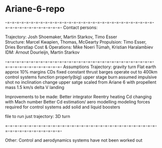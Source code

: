 # Ariane-6-repo
-=-=-=-=-=-=-=-=-=-=-=-=-=-=-=-=-=-=-=-=-=-=-=-=-=-=-=-=-=-=-=-=-=-=-=-=-=-=-=-=-=-=-=-
Contact persons:

Trajectory:        Josh Shoemaker, Martin Starkov, Timo Esser    
Structure:         Marcel Kwapien, Thomas, McGearty
Propulsion:        Timo Esser, Dries Borstlap
Cost & Operations: Mike Noeri Tümah, Kristian Haralambiev
IDM:               Arnout Dourleijn, Martin Starkov

-=-=-=-=-=-=-=-=-=-=-=-=-=-=-=-=-=-=-=-=-=-=-=-=-=-=-=-=-=-=-=-=-=-=-=-=-=-=-=-=-=-=-=-
Assumptions Trajectory:
gravity turn
Flat earth approx 
10% margins
CDs fixed 
constant thrust 
barges operate out to 400km
control systems function properly(big)
upper stage burn assumed impulsive shot
no inclination change 
upper satge scaled from Ariane 6 with propellent mass 
1.5 km/s delta V landing

Improvements to be made:
Better integrator 
Reentry heating 
Cd changing with Mach number
Better Cd estimation/ aero modelling
modeling forces required for control systems 
add solid and liquid boosters


file to run just trajectory: 3D turn

=-=-=-=-=-=-=-=-=-=-=-=-=-=-=-=-=-=-=-=-=-=-=-=-=-=-=-=-=-=-=-=-=-=-=-=-=-=-=-=-=-=-=-=-






Other:
Control and aerodynamics systems have not been worked out

